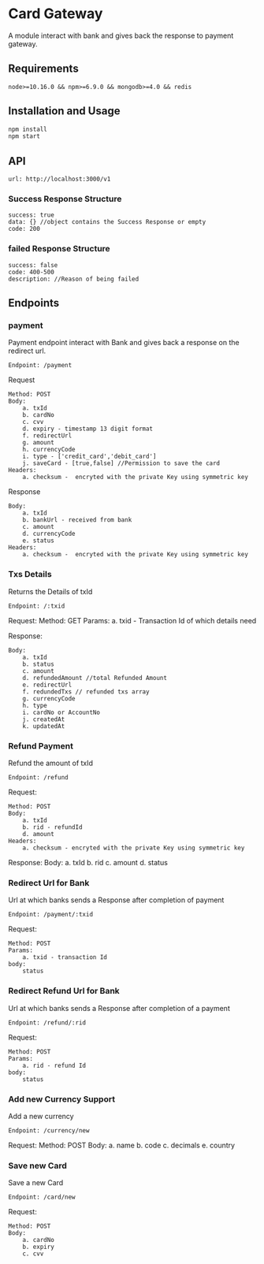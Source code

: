 # Card Gateway

A module interact with bank and gives back the response to payment gateway.

<h2>Requirements</h2>

    node>=10.16.0 && npm>=6.9.0 && mongodb>=4.0 && redis

<h2>Installation and Usage</h2>

```js
npm install
npm start
```

<h2>API</h2>

    url: http://localhost:3000/v1

<h3>Success Response Structure</h3>

    success: true
    data: {} //object contains the Success Response or empty
    code: 200 

<h3>failed Response Structure</h3>

    success: false
    code: 400-500
    description: //Reason of being failed 


<h2> Endpoints </h2>

<h3>payment</h3>
Payment endpoint interact with Bank and gives back a response on the redirect url.

    Endpoint: /payment

Request

    Method: POST
    Body:
        a. txId
        b. cardNo
        c. cvv
        d. expiry - timestamp 13 digit format
        f. redirectUrl
        g. amount
        h. currencyCode
        i. type - ['credit_card','debit_card']
        j. saveCard - [true,false] //Permission to save the card
    Headers:
        a. checksum -  encryted with the private Key using symmetric key
    
Response

    Body:
        a. txId 
        b. bankUrl - received from bank
        c. amount
        d. currencyCode
        e. status 
    Headers:
        a. checksum -  encryted with the private Key using symmetric key

<h3>Txs Details</h3>
Returns the Details of txId

    Endpoint: /:txid

Request:
    Method: GET
    Params:
        a. txid - Transaction Id of which details need

Response:

    Body:
        a. txId
        b. status
        c. amount
        d. refundedAmount //total Refunded Amount
        e. redirectUrl
        f. redundedTxs // refunded txs array
        g. currencyCode
        h. type
        i. cardNo or AccountNo
        j. createdAt
        k. updatedAt

<h3>Refund Payment</h3>
Refund the amount of txId

    Endpoint: /refund

Request:

    Method: POST
    Body:
        a. txId
        b. rid - refundId
        d. amount
    Headers:
        a. checksum - encryted with the private Key using symmetric key
       

Response:
    Body:
        a. txId
        b. rid
        c. amount
        d. status

<h3>Redirect Url for Bank</h3>
Url at which banks sends a Response after completion of payment

    Endpoint: /payment/:txid

Request:

    Method: POST
    Params:
        a. txid - transaction Id
    body:
        status


<h3>Redirect Refund Url for Bank</h3>
Url at which banks sends a Response after completion of a payment

    Endpoint: /refund/:rid

Request:

    Method: POST
    Params: 
        a. rid - refund Id
    body: 
        status

<h3>Add new Currency Support</h3>
Add a new currency

    Endpoint: /currency/new

Request:
    Method: POST
    Body:
        a. name
        b. code
        c. decimals
        e. country

<h3>Save new Card</h3>
Save a new Card

    Endpoint: /card/new

Request:

    Method: POST
    Body:
        a. cardNo
        b. expiry
        c. cvv

